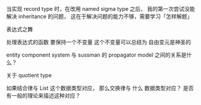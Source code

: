 当实现 record type 时，在改用 named sigma type 之后，
我的第一次尝试没能解决 inheritance 的问题，
这在于解决问题的能力不够，需要学习「怎样解题」


表达式之舞

处理表达式的函数
要保持一个不变量
这个不变量可以总结为
自由变元是神圣的


entity component system 与 sussman 的 propagator model 之间的关系是什么？


关于 quotient type

如果结合律与 List 这个数据类型对应，
那么交换律与 什么 数据类型对应？
是否有一般的理论来描述这种对应？
